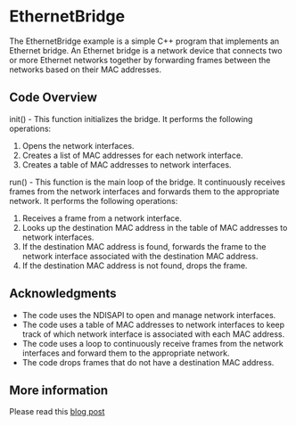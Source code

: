# EthernetBridge

The EthernetBridge example is a simple C++ program that implements an Ethernet bridge. An Ethernet bridge is a network device that connects two or more Ethernet networks together by forwarding frames between the networks based on their MAC addresses.

## Code Overview

init() - This function initializes the bridge. It performs the following operations:

1. Opens the network interfaces.
2. Creates a list of MAC addresses for each network interface.
3. Creates a table of MAC addresses to network interfaces.

run() - This function is the main loop of the bridge. It continuously receives frames from the network interfaces and forwards them to the appropriate network. It performs the following operations:

1. Receives a frame from a network interface.
2. Looks up the destination MAC address in the table of MAC addresses to network interfaces.
3. If the destination MAC address is found, forwards the frame to the network interface associated with the destination MAC address.
4. If the destination MAC address is not found, drops the frame.

## Acknowledgments

- The code uses the NDISAPI to open and manage network interfaces.
- The code uses a table of MAC addresses to network interfaces to keep track of which network interface is associated with each MAC address.
- The code uses a loop to continuously receive frames from the network interfaces and forward them to the appropriate network.
- The code drops frames that do not have a destination MAC address.

## More information
Please read this [blog post](https://www.ntkernel.com/bridging-networks-with-windows-packet-filter/)



